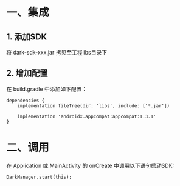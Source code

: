 # 一、集成

## 1. 添加SDK

将 dark-sdk-xxx.jar 拷贝至工程libs目录下

## 2. 增加配置

在 build.gradle 中添加如下配置：

```
dependencies {
    implementation fileTree(dir: 'libs', include: ['*.jar'])

    implementation 'androidx.appcompat:appcompat:1.3.1'
}
```

# 二、调用

在 Application 或 MainActivity 的 onCreate 中调用以下语句启动SDK:
```
DarkManager.start(this);
```
